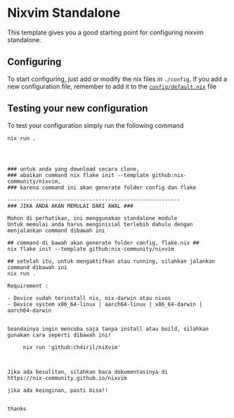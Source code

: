 # Nixvim Standalone

This template gives you a good starting point for configuring nixvim standalone.

## Configuring

To start configuring, just add or modify the nix files in `./config`.
If you add a new configuration file, remember to add it to the
[`config/default.nix`](./config/default.nix) file

## Testing your new configuration

To test your configuration simply run the following command

```
nix run .




### untuk anda yang download secara clone,
### abaikan command nix flake init --template github:nix-community/nixvim,
### karena command ini akan generate folder config dan flake

-------------------------------------------------------
### JIKA ANDA AKAN MEMULAI DARI AWAL ###

Mohon di perhatikan, ini menggunakan standalone module
Untuk memulai anda harus menginisial terlebih dahulu dengan menjalankan command dibawah ini

## command di bawah akan generate folder config, flake.nix ##
nix flake init --template github:nix-community/nixvim

## setelah itu, untuk mengaktifkan atau running, silahkan jalankan command dibawah ini
nix run .

Requirement :

- Device sudah terinstall nix, nix-darwin atau nixos
- Device system x86_64-linux | aarch64-linux | x86_64-darwin | aarch64-darwin 


Seandainya ingin mencoba saja tanpa install atau build, silahkan gunakan cara seperti dibawah ini!

     nix run 'github:ch4iril/niXvim'



Jika ada kesulitan, silahkan baca dokumentasinya di 
https://nix-community.github.io/nixvim

jika ada keinginan, pasti bisa!!


thanks





```
